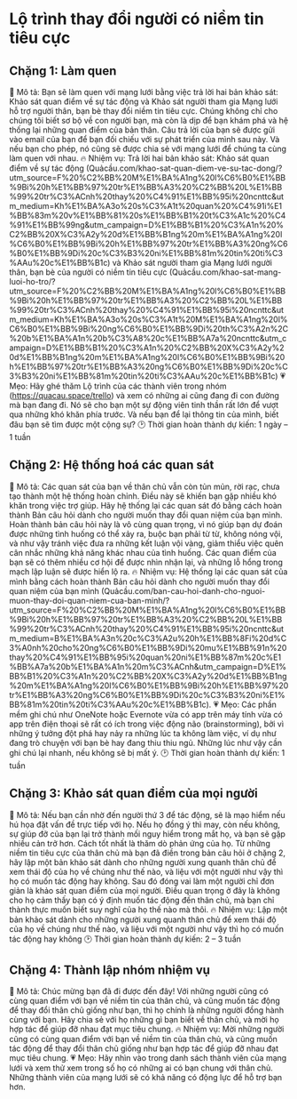 # Lộ trình thay đổi người có niềm tin tiêu cực
## Chặng 1: Làm quen
📜 Mô tả: Bạn sẽ làm quen với mạng lưới bằng việc trả lời hai bản khảo sát: Khảo sát quan điểm về sự tác động và Khảo sát người tham gia Mạng lưới hỗ trợ người thân, bạn bè thay đổi niềm tin tiêu cực. Chúng không chỉ cho chúng tôi biết sơ bộ về con người bạn, mà còn là dịp để bạn khám phá và hệ thống lại những quan điểm của bản thân. Câu trả lời của bạn sẽ được gửi vào email của bạn để bạn đối chiếu với sự phát triển của mình sau này. Và nếu bạn cho phép, nó cũng sẽ được chia sẻ với mạng lưới để chúng ta cùng làm quen với nhau.
🔥 Nhiệm vụ: Trả lời hai bản khảo sát: Khảo sát quan điểm về sự tác động (Quảcầu.com/khao-sat-quan-diem-ve-su-tac-dong/?utm_source=F%20%C2%BB%20M%E1%BA%A1ng%20l%C6%B0%E1%BB%9Bi%20h%E1%BB%97%20tr%E1%BB%A3%20%C2%BB%20L%E1%BB%99%20tr%C3%ACnh%20thay%20%C4%91%E1%BB%95i%20ncnttc&utm_medium=Kh%E1%BA%A3o%20s%C3%A1t%20quan%20%C4%91i%E1%BB%83m%20v%E1%BB%81%20s%E1%BB%B1%20t%C3%A1c%20%C4%91%E1%BB%99ng&utm_campaign=D%E1%BB%B1%20%C3%A1n%20%C2%BB%20X%C3%A2y%20d%E1%BB%B1ng%20m%E1%BA%A1ng%20l%C6%B0%E1%BB%9Bi%20h%E1%BB%97%20tr%E1%BB%A3%20ng%C6%B0%E1%BB%9Di%20c%C3%B3%20ni%E1%BB%81m%20tin%20ti%C3%AAu%20c%E1%BB%B1c) và Khảo sát người tham gia Mạng lưới người thân, bạn bè của người có niềm tin tiêu cực (Quảcầu.com/khao-sat-mang-luoi-ho-tro/?utm_source=F%20%C2%BB%20M%E1%BA%A1ng%20l%C6%B0%E1%BB%9Bi%20h%E1%BB%97%20tr%E1%BB%A3%20%C2%BB%20L%E1%BB%99%20tr%C3%ACnh%20thay%20%C4%91%E1%BB%95i%20ncnttc&utm_medium=Kh%E1%BA%A3o%20s%C3%A1t%20M%E1%BA%A1ng%20l%C6%B0%E1%BB%9Bi%20ng%C6%B0%E1%BB%9Di%20th%C3%A2n%2C%20b%E1%BA%A1n%20b%C3%A8%20c%E1%BB%A7a%20ncnttc&utm_campaign=D%E1%BB%B1%20%C3%A1n%20%C2%BB%20X%C3%A2y%20d%E1%BB%B1ng%20m%E1%BA%A1ng%20l%C6%B0%E1%BB%9Bi%20h%E1%BB%97%20tr%E1%BB%A3%20ng%C6%B0%E1%BB%9Di%20c%C3%B3%20ni%E1%BB%81m%20tin%20ti%C3%AAu%20c%E1%BB%B1c) 
💗 Mẹo: Hãy ghé thăm Lộ trình của các thành viên trong nhóm (https://quacau.space/trello) và xem có những ai cũng đang đi con đường mà bạn đang đi. Nó sẽ cho bạn một sự động viên tinh thần rất lớn để vượt qua những khó khăn phía trước. Và nếu bạn để lại thông tin của mình, biết đâu bạn sẽ tìm được một cộng sự?
🕑 Thời gian hoàn thành dự kiến: 1 ngày – 1 tuần

## Chặng 2: Hệ thống hoá các quan sát
📜 Mô tả: Các quan sát của bạn về thân chủ vẫn còn tủn mủn, rời rạc, chưa tạo thành một hệ thống hoàn chỉnh. Điều này sẽ khiến bạn gặp nhiều khó khăn trong việc trợ giúp. Hãy hệ thống lại các quan sát đó bằng cách hoàn thành Bản câu hỏi dành cho người muốn thay đổi quan niệm của bạn mình. Hoàn thành bản câu hỏi này là vô cùng quan trọng, vì nó giúp bạn dự đoán được những tình huống có thể xảy ra, buộc bạn phải từ từ, không nóng vội, và như vậy tránh việc đưa ra những kết luận vội vàng, giảm thiểu việc quên cân nhắc những khả năng khác nhau của tình huống. Các quan điểm của bạn sẽ có thêm nhiều cơ hội để được nhìn nhận lại, và những lỗ hổng trong mạch lập luận sẽ được hiển lộ ra.
🔥 Nhiệm vụ: Hệ thống lại các quan sát của mình bằng cách hoàn thành Bản câu hỏi dành cho người muốn thay đổi quan niệm của bạn mình (Quảcầu.com/ban-cau-hoi-danh-cho-nguoi-muon-thay-doi-quan-niem-cua-ban-minh/?utm_source=F%20%C2%BB%20M%E1%BA%A1ng%20l%C6%B0%E1%BB%9Bi%20h%E1%BB%97%20tr%E1%BB%A3%20%C2%BB%20L%E1%BB%99%20tr%C3%ACnh%20thay%20%C4%91%E1%BB%95i%20ncnttc&utm_medium=B%E1%BA%A3n%20c%C3%A2u%20h%E1%BB%8Fi%20d%C3%A0nh%20cho%20ng%C6%B0%E1%BB%9Di%20mu%E1%BB%91n%20thay%20%C4%91%E1%BB%95i%20quan%20ni%E1%BB%87m%20c%E1%BB%A7a%20b%E1%BA%A1n%20m%C3%ACnh&utm_campaign=D%E1%BB%B1%20%C3%A1n%20%C2%BB%20X%C3%A2y%20d%E1%BB%B1ng%20m%E1%BA%A1ng%20l%C6%B0%E1%BB%9Bi%20h%E1%BB%97%20tr%E1%BB%A3%20ng%C6%B0%E1%BB%9Di%20c%C3%B3%20ni%E1%BB%81m%20tin%20ti%C3%AAu%20c%E1%BB%B1c).
💗 Mẹo: Các phần mềm ghi chú như OneNote hoặc Evernote vừa có app trên máy tính vừa có app trên điện thoại sẽ rất có ích trong việc động não (brainstorming), bởi vì những ý tưởng đột phá hay nảy ra những lúc ta không làm việc, ví dụ như đang trò chuyện với bạn bè hay đang thiu thiu ngủ. Những lúc như vậy cần ghi chú lại nhanh, nếu không sẽ bị mất ý.
🕑 Thời gian hoàn thành dự kiến: 1 tuần

## Chặng 3: Khảo sát quan điểm của mọi người
📜 Mô tả: Nếu bạn cần nhờ đến người thứ 3 để tác động, sẽ là mạo hiểm nếu hú họa đặt vấn đề trực tiếp với họ. Nếu họ đồng ý thì may, còn nếu không, sự giúp đỡ của bạn lại trở thành mối nguy hiểm trong mắt họ, và bạn sẽ gặp nhiều cản trở hơn. Cách tốt nhất là thăm dò phản ứng của họ.
Từ những niềm tin tiêu cực của thân chủ mà bạn đã điền trong bản câu hỏi ở chặng 2, hãy lập một bản khảo sát dành cho những người xung quanh thân chủ để xem thái độ của họ về chúng như thế nào, và liệu với một người như vậy thì họ có muốn tác động hay không. Sau đó đóng vai làm một người chỉ đơn giản là khảo sát quan điểm của mọi người. Điều quan trọng ở đây là không cho họ cảm thấy bạn có ý định muốn tác động đến thân chủ, mà bạn chỉ thành thực muốn biết suy nghĩ của họ thế nào mà thôi.
🔥 Nhiệm vụ: Lập một bản khảo sát dành cho những người xung quanh thân chủ để xem thái độ của họ về chúng như thế nào, và liệu với một người như vậy thì họ có muốn tác động hay không
🕑 Thời gian hoàn thành dự kiến: 2 – 3 tuần

## Chặng 4: Thành lập nhóm nhiệm vụ
📜 Mô tả: Chúc mừng bạn đã đi được đến đây! Với những người cũng có cùng quan điểm với bạn về niềm tin của thân chủ, và cũng muốn tác động để thay đổi thân chủ giống như bạn, thì họ chính là những người đồng hành cùng với bạn. Hãy chia sẻ với họ những gì bạn biết về thân chủ, và mời họ hợp tác để giúp đỡ nhau đạt mục tiêu chung.
🔥 Nhiệm vụ: Mời những người cũng có cùng quan điểm với bạn về niềm tin của thân chủ, và cũng muốn tác động để thay đổi thân chủ giống như bạn hợp tác để giúp đỡ nhau đạt mục tiêu chung.
💗 Mẹo: Hãy nhìn vào trong danh sách thành viên của mạng lưới và xem thử xem trong số họ có những ai có bạn chung với thân chủ. Những thành viên của mạng lưới sẽ có khả năng có động lực để hỗ trợ bạn hơn.